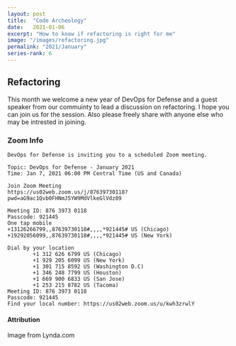 ```yaml
---
layout: post
title:  "Code Archeology"
date:   2021-01-06
excerpt: "How to know if refactoring is right for me"
image: "/images/refactoring.jpg"
permalink: "2021/January"
series-rank: 6
---
```


## Refactoring
This month we welcome a new year of DevOps for Defense and a guest speaker from our commuinty to lead a discussion on refactoring.  I hope you can join us for the session.  Also please freely share with anyone else who may be intrested in joining.  

### Zoom Info
    DevOps for Defense is inviting you to a scheduled Zoom meeting.

    Topic: DevOps for Defense - January 2021
    Time: Jan 7, 2021 06:00 PM Central Time (US and Canada)

    Join Zoom Meeting
    https://us02web.zoom.us/j/87639730118?pwd=aG9ac1Qvb0FHNmJ5YW9MdVlkeGlVdz09

    Meeting ID: 876 3973 0118
    Passcode: 921445
    One tap mobile
    +13126266799,,87639730118#,,,,*921445# US (Chicago)
    +19292056099,,87639730118#,,,,*921445# US (New York)

    Dial by your location
            +1 312 626 6799 US (Chicago)
            +1 929 205 6099 US (New York)
            +1 301 715 8592 US (Washington D.C)
            +1 346 248 7799 US (Houston)
            +1 669 900 6833 US (San Jose)
            +1 253 215 8782 US (Tacoma)
    Meeting ID: 876 3973 0118
    Passcode: 921445
    Find your local number: https://us02web.zoom.us/u/kwh3zrwlY

#### Attribution

Image from Lynda.com

